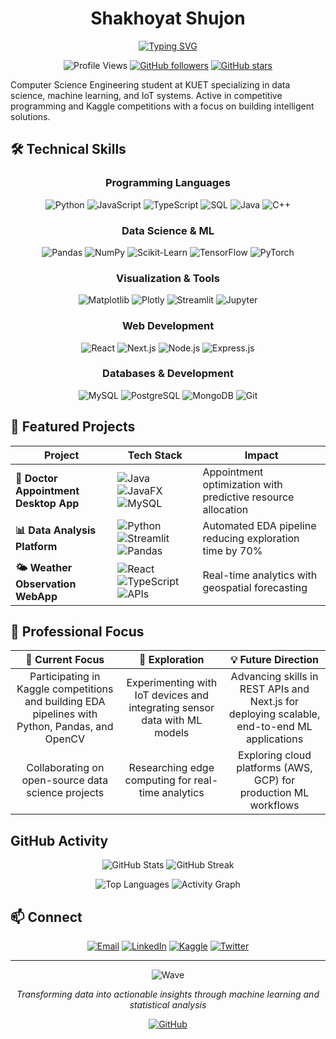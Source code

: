 <div align="center">

# Shakhoyat Shujon

[![Typing SVG](https://readme-typing-svg.herokuapp.com?font=Fira+Code&size=20&duration=4000&pause=1500&color=58A6FF&center=true&vCenter=true&width=500&lines=Aspiring+Data+Scientist+%7C+Passionate+about+Deep+Learning;IoT+%2B+ML+Research+Enthusiast;Kaggle+Competitor;Problem+Solver+%7C%7C+Solved+700%2B+Problems)](https://git.io/typing-svg)

![Profile Views](https://komarev.com/ghpvc/?username=Shakhoyat&color=58A6FF&style=flat-square&label=Profile+Views)
[![GitHub followers](https://img.shields.io/github/followers/Shakhoyat?label=Followers&style=social)](https://github.com/Shakhoyat?tab=followers)
[![GitHub stars](https://img.shields.io/github/stars/Shakhoyat?label=Stars&style=social)](https://github.com/Shakhoyat?tab=repositories)

</div>

Computer Science Engineering student at KUET specializing in data science, machine learning, and IoT systems. Active in competitive programming and Kaggle competitions with a focus on building intelligent solutions.

## 🛠️ Technical Skills

<div align="center">

### Programming Languages
![Python](https://img.shields.io/badge/Python-3776AB?style=for-the-badge&logo=python&logoColor=white)
![JavaScript](https://img.shields.io/badge/JavaScript-F7DF1E?style=for-the-badge&logo=javascript&logoColor=black)
![TypeScript](https://img.shields.io/badge/TypeScript-3178C6?style=for-the-badge&logo=typescript&logoColor=white)
![SQL](https://img.shields.io/badge/SQL-4479A1?style=for-the-badge&logo=postgresql&logoColor=white)
![Java](https://img.shields.io/badge/Java-ED8B00?style=for-the-badge&logo=java&logoColor=white)
![C++](https://img.shields.io/badge/C++-00599C?style=for-the-badge&logo=c%2B%2B&logoColor=white)

### Data Science & ML
![Pandas](https://img.shields.io/badge/Pandas-150458?style=for-the-badge&logo=pandas&logoColor=white)
![NumPy](https://img.shields.io/badge/NumPy-013243?style=for-the-badge&logo=numpy&logoColor=white)
![Scikit-Learn](https://img.shields.io/badge/Scikit--Learn-F7931E?style=for-the-badge&logo=scikit-learn&logoColor=white)
![TensorFlow](https://img.shields.io/badge/TensorFlow-FF6F00?style=for-the-badge&logo=tensorflow&logoColor=white)
![PyTorch](https://img.shields.io/badge/PyTorch-EE4C2C?style=for-the-badge&logo=pytorch&logoColor=white)

### Visualization & Tools
![Matplotlib](https://img.shields.io/badge/Matplotlib-11557C?style=for-the-badge&logo=plotly&logoColor=white)
![Plotly](https://img.shields.io/badge/Plotly-3F4F75?style=for-the-badge&logo=plotly&logoColor=white)
![Streamlit](https://img.shields.io/badge/Streamlit-FF4B4B?style=for-the-badge&logo=streamlit&logoColor=white)
![Jupyter](https://img.shields.io/badge/Jupyter-F37626?style=for-the-badge&logo=jupyter&logoColor=white)

### Web Development
![React](https://img.shields.io/badge/React-61DAFB?style=for-the-badge&logo=react&logoColor=black)
![Next.js](https://img.shields.io/badge/Next.js-000000?style=for-the-badge&logo=nextdotjs&logoColor=white)
![Node.js](https://img.shields.io/badge/Node.js-339933?style=for-the-badge&logo=nodedotjs&logoColor=white)
![Express.js](https://img.shields.io/badge/Express.js-000000?style=for-the-badge&logo=express&logoColor=white)

### Databases & Development
![MySQL](https://img.shields.io/badge/MySQL-4479A1?style=for-the-badge&logo=mysql&logoColor=white)
![PostgreSQL](https://img.shields.io/badge/PostgreSQL-336791?style=for-the-badge&logo=postgresql&logoColor=white)
![MongoDB](https://img.shields.io/badge/MongoDB-47A248?style=for-the-badge&logo=mongodb&logoColor=white)
![Git](https://img.shields.io/badge/Git-F05032?style=for-the-badge&logo=git&logoColor=white)

</div>

## 🚀 Featured Projects

<div align="center">

| Project | Tech Stack | Impact |
|---------|------------|--------|
| **🏥 Doctor Appointment Desktop App** | ![Java](https://img.shields.io/badge/Java-ED8B00?style=flat-square&logo=java&logoColor=white) ![JavaFX](https://img.shields.io/badge/JavaFX-007396?style=flat-square&logo=openjdk&logoColor=white) ![MySQL](https://img.shields.io/badge/MySQL-4479A1?style=flat-square&logo=mysql&logoColor=white) | Appointment optimization with predictive resource allocation |
| **📊 Data Analysis Platform** | ![Python](https://img.shields.io/badge/Python-3776AB?style=flat-square&logo=python&logoColor=white) ![Streamlit](https://img.shields.io/badge/Streamlit-FF4B4B?style=flat-square&logo=streamlit&logoColor=white) ![Pandas](https://img.shields.io/badge/Pandas-150458?style=flat-square&logo=pandas&logoColor=white) | Automated EDA pipeline reducing exploration time by 70% |
| **🌤️ Weather Observation WebApp** | ![React](https://img.shields.io/badge/React-61DAFB?style=flat-square&logo=react&logoColor=black) ![TypeScript](https://img.shields.io/badge/TypeScript-3178C6?style=flat-square&logo=typescript&logoColor=white) ![APIs](https://img.shields.io/badge/APIs-FF6B6B?style=flat-square) | Real-time analytics with geospatial forecasting |

</div>

## 🎯 Professional Focus

<div align="center">

| 🔄 **Current Focus** | 🚀 **Exploration** | 💡 **Future Direction** |
|:--------------------:|:-----------------:|:----------------------:|
| Participating in Kaggle competitions and building EDA pipelines with Python, Pandas, and OpenCV | Experimenting with IoT devices and integrating sensor data with ML models | Advancing skills in REST APIs and Next.js for deploying scalable, end-to-end ML applications |
| Collaborating on open-source data science projects | Researching edge computing for real-time analytics | Exploring cloud platforms (AWS, GCP) for production ML workflows |

</div>


## GitHub Activity

<div align="center">

![GitHub Stats](https://github-readme-stats.vercel.app/api?username=Shakhoyat&show_icons=true&theme=radical&hide_border=true&bg_color=0D1117&title_color=58A6FF&text_color=C9D1D9&icon_color=1F6FEB)
![GitHub Streak](https://streak-stats.demolab.com?user=Shakhoyat&theme=github-dark-blue&hide_border=true&background=0D1117&ring=58A6FF&fire=58A6FF&currStreakLabel=C9D1D9)

![Top Languages](https://github-readme-stats.vercel.app/api/top-langs/?username=Shakhoyat&layout=compact&theme=radical&hide_border=true&bg_color=0D1117&title_color=58A6FF&text_color=C9D1D9&langs_count=6)
![Activity Graph](https://github-readme-activity-graph.vercel.app/graph?username=Shakhoyat&theme=github-compact&hide_border=true&bg_color=0D1117&color=58A6FF&line=1F6FEB&point=C9D1D9)

</div>

## 📫 Connect

<div align="center">

[![Email](https://img.shields.io/badge/Email-skt104.shujon@gmail.com-D14836?style=for-the-badge&logo=gmail&logoColor=white)](mailto:skt104.shujon@gmail.com)
[![LinkedIn](https://img.shields.io/badge/LinkedIn-Shakhoyat_Shujon-0077B5?style=for-the-badge&logo=linkedin&logoColor=white)](https://www.linkedin.com/in/shakhoyat-shujon-313ba5336/)
[![Kaggle](https://img.shields.io/badge/Kaggle-shakhoyatshujon-20BEFF?style=for-the-badge&logo=kaggle&logoColor=white)](https://www.kaggle.com/shakhoyatshujon)
[![Twitter](https://img.shields.io/badge/Twitter-@skt__rahman-1DA1F2?style=for-the-badge&logo=twitter&logoColor=white)](https://x.com/skt_rahman)

</div>

---

<div align="center">

![Wave](https://raw.githubusercontent.com/mayhemantt/mayhemantt/Update/svg/Bottom.svg)

*Transforming data into actionable insights through machine learning and statistical analysis*

[![GitHub](https://img.shields.io/badge/GitHub-Shakhoyat-181717?style=flat-square&logo=github)](https://github.com/Shakhoyat)

</div>
